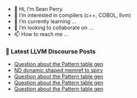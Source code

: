 - 👋 Hi, I’m Sean Perry
- 👀 I’m interested in compilers (c++, COBOL, llvm)
- 🌱 I’m currently learning ...
- 💞️ I’m looking to collaborate on ...
- 📫 How to reach me ...

<!---
s66perry/s66perry is a ✨ special ✨ repository because its `README.md` (this file) appears on your GitHub profile.
You can click the Preview link to take a look at your changes.
--->
### 📕 Latest LLVM Discourse Posts

<!-- DISCOURSE-LLVM:START -->
- [Question about the Pattern table gen](https://discourse.llvm.org/t/question-about-the-pattern-table-gen/75882#post_8)
- [ND dynamic shaped memref to spirv](https://discourse.llvm.org/t/nd-dynamic-shaped-memref-to-spirv/75884#post_2)
- [Question about the Pattern table gen](https://discourse.llvm.org/t/question-about-the-pattern-table-gen/75882#post_7)
- [Question about the Pattern table gen](https://discourse.llvm.org/t/question-about-the-pattern-table-gen/75882#post_6)
- [Question about the Pattern table gen](https://discourse.llvm.org/t/question-about-the-pattern-table-gen/75882#post_5)
<!-- DISCOURSE-LLVM:END -->
